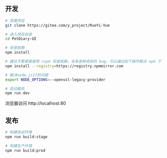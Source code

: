 ## 开发

```bash
# 克隆项目
git clone https://gitee.com/y_project/RuoYi-Vue

# 进入项目目录
cd PetDiary-UI

# 安装依赖
npm install

# 建议不要直接使用 cnpm 安装依赖，会有各种诡异的 bug。可以通过如下操作解决 npm 下载速度慢的问题
npm install --registry=https://registry.npmmirror.com

# 解决node.js17的问题
export NODE_OPTIONS=--openssl-legacy-provider

# 启动服务
npm run dev
```

浏览器访问 http://localhost:80

## 发布

```bash
# 构建测试环境
npm run build:stage

# 构建生产环境
npm run build:prod
```